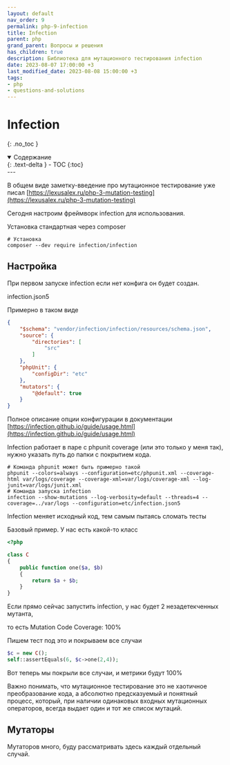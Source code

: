 ```yaml
---
layout: default
nav_order: 9
permalink: php-9-infection
title: Infection
parent: php
grand_parent: Вопросы и решения
has_children: true
description: Библиотека для мутационного тестирования infection
date: 2023-08-07 17:00:00 +3
last_modified_date: 2023-08-08 15:00:00 +3
tags:
- php
- questions-and-solutions
---
```


# Infection
{: .no_toc }

<details open markdown="block">
  <summary>
    Содержание
  </summary>
  {: .text-delta }
- TOC
{:toc}
</details>
---

В общем виде заметку-введение про мутационное тестирование уже писал [https://lexusalex.ru/php-3-mutation-testing](https://lexusalex.ru/php-3-mutation-testing) 

Сегодня настроим фреймворк infection для использования. 

Установка стандартная через composer

````shell
# Установка
composer --dev require infection/infection
````

## Настройка 

При первом запуске infection если нет конфига он будет создан.

infection.json5

Примерно в таком виде

````json
{
    "$schema": "vendor/infection/infection/resources/schema.json",
    "source": {
        "directories": [
            "src"
        ]
    },
    "phpUnit": {
        "configDir": "etc"
    },
    "mutators": {
        "@default": true
    }
}
````

Полное описание опции конфигурации в документации [https://infection.github.io/guide/usage.html](https://infection.github.io/guide/usage.html)

Infection работает в паре с phpunit coverage (или это только у меня так), нужно указать путь до папки с покрытием кода.

````shell
# Команда phpunit может быть примерно такой
phpunit --colors=always --configuration=etc/phpunit.xml --coverage-html var/logs/coverage --coverage-xml=var/logs/coverage-xml --log-junit=var/logs/junit.xml
# Команда запуска infection
infection --show-mutations --log-verbosity=default --threads=4 --coverage=../var/logs --configuration=etc/infection.json5
````

Infection меняет исходный код, тем самым пытаясь сломать тесты

Базовый пример. У нас есть какой-то класс

````php
<?php

class C
{
    public function one($a, $b)
    {
        return $a + $b;
    }
}
````

Если прямо сейчас запустить infection, у нас будет 2 незадетекченных мутанта,

то есть Mutation Code Coverage: 100%

Пишем тест под это и покрываем все случаи

````php
$c = new C();
self::assertEquals(6, $c->one(2,4));
````

Вот теперь мы покрыли все случаи, и метрики будут 100%

Важно понимать, что мутационное тестирование это не хаотичное преобразование кода, 
а абсолютно предсказуемый и понятный процесс, который, при наличии одинаковых входных мутационных операторов, 
всегда выдает один и тот же список мутаций.

## Мутаторы

Мутаторов много, буду рассматривать здесь каждый отдельный случай.



